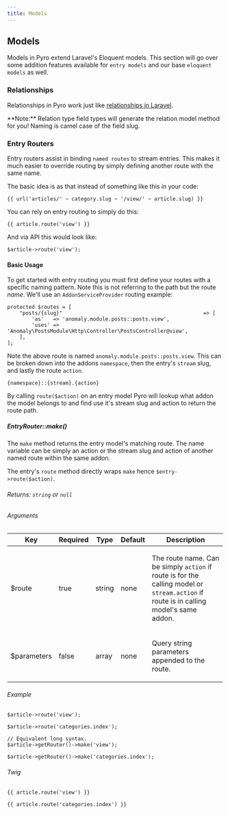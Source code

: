 ```yaml
---
title: Models
---
```


## Models

Models in Pyro extend Laravel's Eloquent models. This section will go over some addition features available for `entry models` and our base `eloquent models` as well.


### Relationships

Relationships in Pyro work just like [relationships in Laravel](https://laravel.com/docs/5.3/eloquent-relationships).

<div class="alert alert-info">**Note:** Relation type field types will generate the relation model method for you! Naming is camel case of the field slug.</div>


### Entry Routers

Entry routers assist in binding `named routes` to stream entries. This makes it much easier to override routing by simply defining another route with the same name.

The basic idea is as that instead of something like this in your code:

    {{ url('articles/' ~ category.slug ~ '/view/' ~ article.slug) }}

You can rely on entry routing to simply do this:

    {{ article.route('view') }}

And via API this would look like:

    $article->route('view');


#### Basic Usage

To get started with entry routing you must first define your routes with a specific naming pattern. Note this is not referring to the path but the route _name_. We'll use an `AddonServiceProvider` routing example:

    protected $routes = [
        "posts/{slug}"                                              => [
            'as'   => 'anomaly.module.posts::posts.view',
            'uses' => 'Anomaly\PostsModule\Http\Controller\PostsController@view',
        ],
    ];

Note the above route is named `anomaly.module.posts::posts.view`. This can be broken down into the addons `namespace`, then the entry's `stream` slug, and lastly the route `action`.

    {namespace}::{stream}.{action}

By calling `route($action)` on an entry model Pyro will lookup what addon the model belongs to and find use it's stream slug and action to return the route path.


##### EntryRouter::make()

The `make` method returns the entry model's matching route. The name variable can be simply an action or the stream slug and action of another named route within the same addon.

The entry's `route` method directly wraps `make` hence `$entry->route($action)`.

###### Returns: `string` or `null`

###### Arguments

<table class="table table-bordered table-striped">

<thead>

<tr>

<th>Key</th>

<th>Required</th>

<th>Type</th>

<th>Default</th>

<th>Description</th>

</tr>

</thead>

<tbody>

<tr>

<td>

$route

</td>

<td>

true

</td>

<td>

string

</td>

<td>

none

</td>

<td>

The route name. Can be simply `action` if route is for the calling model or `stream.action` if route is in calling model's same addon.

</td>

</tr>

<tr>

<td>

$parameters

</td>

<td>

false

</td>

<td>

array

</td>

<td>

none

</td>

<td>

Query string parameters appended to the route.

</td>

</tr>

</tbody>

</table>

###### Example

    $article->route('view');

    $article->route('categories.index');

    // Equivalent long syntax.
    $article->getRouter()->make('view');

    $article->getRouter()->make('categories.index');

###### Twig

    {{ article.route('view') }}

    {{ article.route('categories.index') }}
